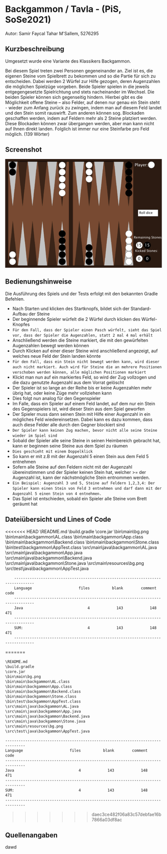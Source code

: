 # Backgammon / Tavla - (PiS, SoSe2021)


Autor: Samir Faycal Tahar M'Sallem, 5276295


## Kurzbeschreibung 

Umgesetzt wurde eine Variante des Klassikers Backgammon. 

Bei diesem Spiel treten zwei Personen gegeneinander an. Ziel ist es, die eigenen Steine vom Spielbrett zu bekommen und so die Partie für sich zu entscheiden. Dabei werden 2 Würfel zur Hilfe gezogen, deren Augenzahlen die möglichen Spielzüge vorgeben. Beide Spieler spielen in die jeweils entgegengesetzte Spielrichtung und stets nacheinander im Wechsel. Die beiden Spieler können sich gegenseitig hindern. Hierbei gibt es die Möglichkeit offene Steine – also Felder, auf denen nur genau ein Stein steht - wieder zum Anfang zurück zu zwingen, indem man auf diesem Feld landet und den Stein somit rauswirft. Zum anderen können sog. Blockaden geschaffen werden, indem auf Feldern mehr als 2 Steine platziert werden. Diese Blockaden können zwar übergangen werden, aber man kann nicht auf Ihnen direkt landen. Folglich ist immer nur eine Steinfarbe pro Feld möglich.  (139 Wörter)

## Screenshot

![Screenshot](sample.PNG)

## Bedienungshinweise

Die Ausführung des Spiels und der Tests erfolgt mit den bekannten Gradle Befehlen.

- Nach Starten und klicken des Startknopfs, bildet sich der Standard-Aufbau der Steine 
- Der beginnende Spieler würfelt die 2 Würfel durch klicken des Würfel-Knopfes
- `Für den Fall, dass der Spieler einen Pasch würfelt, sieht das Spiel vor, dass der Spieler die Augenzahlen, statt 2 mal 4 mal erhält`
- Anschließend werden die Steine markiert, die mit den gewürfelten Augenzahlen bewegt werden können
- Durch Klicken auf einer dieser Steine wird anschließend angezeigt, auf welches neue Feld der Stein landen könnte
- `Für den Fall, dass ein Stein nicht bewegt werden kann, wird dieser auch nicht markiert. Auch wird für Steine die an mehrere Positionen verschoben werden können, alle möglichen Positionen markiert`
- Klickt man nun auf ein markiertes Feld, so wird der Zug vollzogen und die dazu genutzte Augenzahl aus dem Vorrat gelöscht
- Der Spieler ist so lange an der Reihe bis er keine Augenzahlen mehr übrig hat, oder keine Züge mehr vollziehen kann
- Dies folgt nun analog für den Gegenspieler
- Im Falle, dass ein Spieler auf einem Feld landet, auf dem nur ein Stein des Gegenspielers ist, wird dieser Stein aus dem Spiel geworfen
- Der Spieler muss dann seinen Stein mit Hilfe einer Augenzahl in ein mögliches Feld wiedereinsetzen. Dabei kann es dazu kommen, dass auch diese Felder alle durch den Gegner blockiert sind
- `Der Spieler kann keinen Zug machen, bevor nicht alle seine Steine wieder im Spiel sind`
- Sobald der Spieler alle seine Steine in seinen Heimbereich gebracht hat, kann er beginnen seine Steine aus dem Spiel zu räumen
- `Dies geschieht mit einem Doppelklick`
- So kann er mit z.B mit der Augenzahl 5 einen Stein aus dem Feld 5 entnehmen
- Sofern alle Steine auf den Feldern nicht mit der Augenzahl übereinstimmen und der Spieler keinen Stein hat, welcher >= der Augenzahl ist, kann der nächstmögliche Stein entnommen werden.
- `Ein Beispiel: Augenzahl 3 und 5, Steine auf Feldern 1,2,3,4: Der Spieler kann einen Stein von Feld 3 entnehmen und darf dann mit der Augenzahl 5 einen Stein von 4 entnehmen.`
- Das Spiel ist entschieden, sobald ein Spieler alle Steine vom Brett geräumt hat


## Dateiübersicht und Lines of Code

<<<<<<< HEAD
        \README.md
        \build.gradle
        \core.jar
        \bin\main\bg.png
        \bin\main\backgammon\AL.class
        \bin\main\backgammon\App.class
        \bin\main\backgammon\Backend.class
        \bin\main\backgammon\Stone.class
        \bin\test\backgammon\AppTest.class
        \src\main\java\backgammon\AL.java
        \src\main\java\backgammon\App.java
        \src\main\java\backgammon\Backend.java
        \src\main\java\backgammon\Stone.java
        \src\main\resources\bg.png
        \src\test\java\backgammon\AppTest.java
		
		
		-------------------------------------------------------------------------------
		Language                     files          blank        comment           code
		-------------------------------------------------------------------------------
		Java                             4            143            148            471
		-------------------------------------------------------------------------------
		SUM:                             4            143            148            471
		-------------------------------------------------------------------------------
=======
```
\README.md
\build.gradle
\core.jar
\bin\main\bg.png
\bin\main\backgammon\AL.class
\bin\main\backgammon\App.class
\bin\main\backgammon\Backend.class
\bin\main\backgammon\Stone.class
\bin\test\backgammon\AppTest.class
\src\main\java\backgammon\AL.java
\src\main\java\backgammon\App.java
\src\main\java\backgammon\Backend.java
\src\main\java\backgammon\Stone.java
\src\main\resources\bg.png
\src\test\java\backgammon\AppTest.java
```		

```		
-------------------------------------------------------------------------------
Language                     files          blank        comment           code
-------------------------------------------------------------------------------
Java                             4            143            148            471
-------------------------------------------------------------------------------
SUM:                             4            143            148            471
-------------------------------------------------------------------------------
```
>>>>>>> daec3ce482f06a83c57debfae16b7866a03df8ac

## Quellenangaben

dawd






